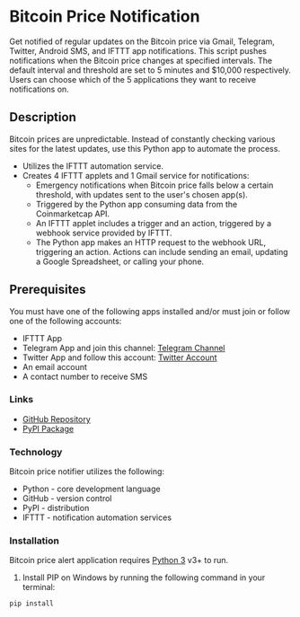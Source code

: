# Bitcoin Price Notification

Get notified of regular updates on the Bitcoin price via Gmail, Telegram, Twitter, Android SMS, and IFTTT app notifications. This script pushes notifications when the Bitcoin price changes at specified intervals. The default interval and threshold are set to 5 minutes and $10,000 respectively. Users can choose which of the 5 applications they want to receive notifications on.

## Description

Bitcoin prices are unpredictable. Instead of constantly checking various sites for the latest updates, use this Python app to automate the process.

- Utilizes the IFTTT automation service.
- Creates 4 IFTTT applets and 1 Gmail service for notifications:
  - Emergency notifications when Bitcoin price falls below a certain threshold, with updates sent to the user's chosen app(s).
  - Triggered by the Python app consuming data from the Coinmarketcap API.
  - An IFTTT applet includes a trigger and an action, triggered by a webhook service provided by IFTTT.
  - The Python app makes an HTTP request to the webhook URL, triggering an action. Actions can include sending an email, updating a Google Spreadsheet, or calling your phone.

## Prerequisites

You must have one of the following apps installed and/or must join or follow one of the following accounts:
  - IFTTT App
  - Telegram App and join this channel: [Telegram Channel](https://t.me/mybitcoinproject)
  - Twitter App and follow this account: [Twitter Account](https://twitter.com/AtanuPa02151991)
  - An email account
  - A contact number to receive SMS

### Links

- [GitHub Repository](https://github.com/shashi36-github/bitcoin_price_alert_app)
- [PyPI Package](https://pypi.org/project/bitcoin-price-alert-app/0.6/)

### Technology

Bitcoin price notifier utilizes the following:
* Python - core development language
* GitHub - version control
* PyPI - distribution
* IFTTT - notification automation services

### Installation

Bitcoin price alert application requires [Python 3](https://python.org/) v3+ to run.

1. Install PIP on Windows by running the following command in your terminal:
```sh
pip install
